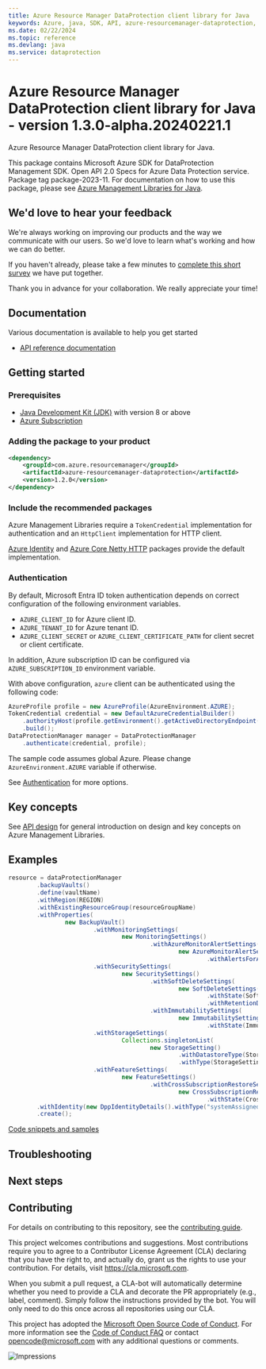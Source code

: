 ```yaml
---
title: Azure Resource Manager DataProtection client library for Java
keywords: Azure, java, SDK, API, azure-resourcemanager-dataprotection, dataprotection
ms.date: 02/22/2024
ms.topic: reference
ms.devlang: java
ms.service: dataprotection
---
```

# Azure Resource Manager DataProtection client library for Java - version 1.3.0-alpha.20240221.1 


Azure Resource Manager DataProtection client library for Java.

This package contains Microsoft Azure SDK for DataProtection Management SDK. Open API 2.0 Specs for Azure Data Protection service. Package tag package-2023-11. For documentation on how to use this package, please see [Azure Management Libraries for Java](https://aka.ms/azsdk/java/mgmt).

## We'd love to hear your feedback

We're always working on improving our products and the way we communicate with our users. So we'd love to learn what's working and how we can do better.

If you haven't already, please take a few minutes to [complete this short survey][survey] we have put together.

Thank you in advance for your collaboration. We really appreciate your time!

## Documentation

Various documentation is available to help you get started

- [API reference documentation][docs]

## Getting started

### Prerequisites

- [Java Development Kit (JDK)][jdk] with version 8 or above
- [Azure Subscription][azure_subscription]

### Adding the package to your product

[//]: # ({x-version-update-start;com.azure.resourcemanager:azure-resourcemanager-dataprotection;current})
```xml
<dependency>
    <groupId>com.azure.resourcemanager</groupId>
    <artifactId>azure-resourcemanager-dataprotection</artifactId>
    <version>1.2.0</version>
</dependency>
```
[//]: # ({x-version-update-end})

### Include the recommended packages

Azure Management Libraries require a `TokenCredential` implementation for authentication and an `HttpClient` implementation for HTTP client.

[Azure Identity][azure_identity] and [Azure Core Netty HTTP][azure_core_http_netty] packages provide the default implementation.

### Authentication

By default, Microsoft Entra ID token authentication depends on correct configuration of the following environment variables.

- `AZURE_CLIENT_ID` for Azure client ID.
- `AZURE_TENANT_ID` for Azure tenant ID.
- `AZURE_CLIENT_SECRET` or `AZURE_CLIENT_CERTIFICATE_PATH` for client secret or client certificate.

In addition, Azure subscription ID can be configured via `AZURE_SUBSCRIPTION_ID` environment variable.

With above configuration, `azure` client can be authenticated using the following code:

```java
AzureProfile profile = new AzureProfile(AzureEnvironment.AZURE);
TokenCredential credential = new DefaultAzureCredentialBuilder()
    .authorityHost(profile.getEnvironment().getActiveDirectoryEndpoint())
    .build();
DataProtectionManager manager = DataProtectionManager
    .authenticate(credential, profile);
```

The sample code assumes global Azure. Please change `AzureEnvironment.AZURE` variable if otherwise.

See [Authentication][authenticate] for more options.

## Key concepts

See [API design][design] for general introduction on design and key concepts on Azure Management Libraries.

## Examples

```java
resource = dataProtectionManager
        .backupVaults()
        .define(vaultName)
        .withRegion(REGION)
        .withExistingResourceGroup(resourceGroupName)
        .withProperties(
                new BackupVault()
                        .withMonitoringSettings(
                                new MonitoringSettings()
                                        .withAzureMonitorAlertSettings(
                                                new AzureMonitorAlertSettings()
                                                        .withAlertsForAllJobFailures(AlertsState.ENABLED)))
                        .withSecuritySettings(
                                new SecuritySettings()
                                        .withSoftDeleteSettings(
                                                new SoftDeleteSettings()
                                                        .withState(SoftDeleteState.ALWAYS_ON)
                                                        .withRetentionDurationInDays(14.0D))
                                        .withImmutabilitySettings(
                                                new ImmutabilitySettings()
                                                        .withState(ImmutabilityState.LOCKED)))
                        .withStorageSettings(
                                Collections.singletonList(
                                        new StorageSetting()
                                                .withDatastoreType(StorageSettingStoreTypes.VAULT_STORE)
                                                .withType(StorageSettingTypes.LOCALLY_REDUNDANT)))
                        .withFeatureSettings(
                                new FeatureSettings()
                                        .withCrossSubscriptionRestoreSettings(
                                                new CrossSubscriptionRestoreSettings()
                                                        .withState(CrossSubscriptionRestoreState.ENABLED))))
        .withIdentity(new DppIdentityDetails().withType("systemAssigned"))
        .create();
```
[Code snippets and samples](https://github.com/Azure/azure-sdk-for-java/blob/main/sdk/dataprotection/azure-resourcemanager-dataprotection/SAMPLE.md)


## Troubleshooting

## Next steps

## Contributing

For details on contributing to this repository, see the [contributing guide][cg].

This project welcomes contributions and suggestions. Most contributions require you to agree to a Contributor License Agreement (CLA) declaring that you have the right to, and actually do, grant us the rights to use your contribution. For details, visit <https://cla.microsoft.com>.

When you submit a pull request, a CLA-bot will automatically determine whether you need to provide a CLA and decorate the PR appropriately (e.g., label, comment). Simply follow the instructions provided by the bot. You will only need to do this once across all repositories using our CLA.

This project has adopted the [Microsoft Open Source Code of Conduct][coc]. For more information see the [Code of Conduct FAQ][coc_faq] or contact <opencode@microsoft.com> with any additional questions or comments.

<!-- LINKS -->
[survey]: https://microsoft.qualtrics.com/jfe/form/SV_ehN0lIk2FKEBkwd?Q_CHL=DOCS
[docs]: https://azure.github.io/azure-sdk-for-java/
[jdk]: https://learn.microsoft.com/azure/developer/java/fundamentals/
[azure_subscription]: https://azure.microsoft.com/free/
[azure_identity]: https://github.com/Azure/azure-sdk-for-java/blob/main/sdk/identity/azure-identity
[azure_core_http_netty]: https://github.com/Azure/azure-sdk-for-java/blob/main/sdk/core/azure-core-http-netty
[authenticate]: https://github.com/Azure/azure-sdk-for-java/blob/main/sdk/resourcemanager/docs/AUTH.md
[design]: https://github.com/Azure/azure-sdk-for-java/blob/main/sdk/resourcemanager/docs/DESIGN.md
[cg]: https://github.com/Azure/azure-sdk-for-java/blob/main/CONTRIBUTING.md
[coc]: https://opensource.microsoft.com/codeofconduct/
[coc_faq]: https://opensource.microsoft.com/codeofconduct/faq/

![Impressions](https://azure-sdk-impressions.azurewebsites.net/api/impressions/azure-sdk-for-java%2Fsdk%2Fdataprotection%2Fazure-resourcemanager-dataprotection%2FREADME.png)

